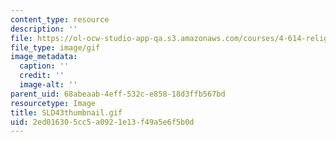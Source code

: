 ```yaml
---
content_type: resource
description: ''
file: https://ol-ocw-studio-app-qa.s3.amazonaws.com/courses/4-614-religious-architecture-and-islamic-cultures-fall-2002/2ed016305cc5a0921e13f49a5e6f5b0d_SLD43thumbnail.gif
file_type: image/gif
image_metadata:
  caption: ''
  credit: ''
  image-alt: ''
parent_uid: 68abeaab-4eff-532c-e858-18d3ffb567bd
resourcetype: Image
title: SLD43thumbnail.gif
uid: 2ed01630-5cc5-a092-1e13-f49a5e6f5b0d
---
```

